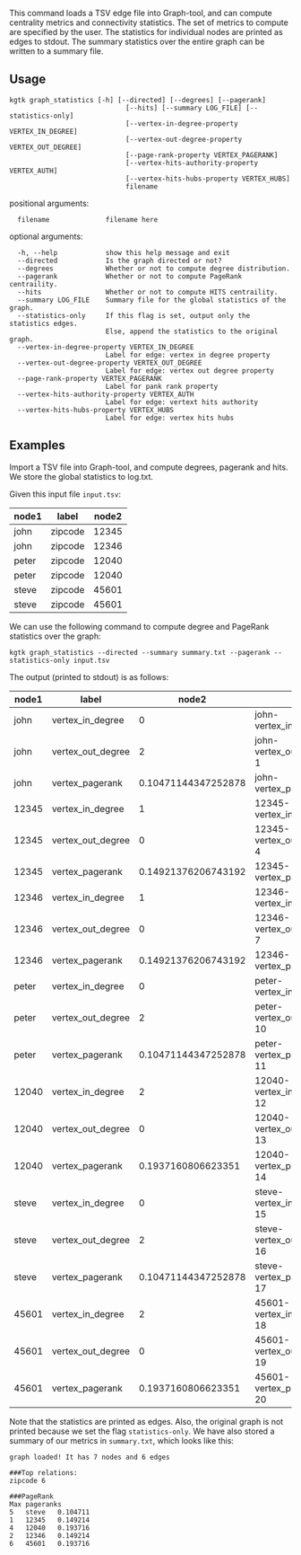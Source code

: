 This command loads a TSV edge file into Graph-tool, and can compute centrality metrics and connectivity statistics. The set of metrics to compute are specified by the user. The statistics for individual nodes are printed as edges to stdout. The summary statistics over the entire graph can be written to a summary file.

## Usage
```
kgtk graph_statistics [-h] [--directed] [--degrees] [--pagerank]
                             [--hits] [--summary LOG_FILE] [--statistics-only]
                             [--vertex-in-degree-property VERTEX_IN_DEGREE]
                             [--vertex-out-degree-property VERTEX_OUT_DEGREE]
                             [--page-rank-property VERTEX_PAGERANK]
                             [--vertex-hits-authority-property VERTEX_AUTH]
                             [--vertex-hits-hubs-property VERTEX_HUBS]
                             filename
```

positional arguments:
```
  filename              filename here
```

optional arguments:
```
  -h, --help            show this help message and exit
  --directed            Is the graph directed or not?
  --degrees             Whether or not to compute degree distribution.
  --pagerank            Whether or not to compute PageRank centraility.
  --hits                Whether or not to compute HITS centraility.
  --summary LOG_FILE    Summary file for the global statistics of the graph.
  --statistics-only     If this flag is set, output only the statistics edges.
                        Else, append the statistics to the original graph.
  --vertex-in-degree-property VERTEX_IN_DEGREE
                        Label for edge: vertex in degree property
  --vertex-out-degree-property VERTEX_OUT_DEGREE
                        Label for edge: vertex out degree property
  --page-rank-property VERTEX_PAGERANK
                        Label for pank rank property
  --vertex-hits-authority-property VERTEX_AUTH
                        Label for edge: vertext hits authority
  --vertex-hits-hubs-property VERTEX_HUBS
                        Label for edge: vertex hits hubs
```

## Examples

Import a TSV file into Graph-tool, and compute degrees, pagerank and hits. We store the global statistics to log.txt. 

Given this input file `input.tsv`:

| node1 | label | node2 |
| -- | -- | -- |
| john | zipcode | 12345 |
| john | zipcode | 12346 |
| peter | zipcode | 12040 |
| peter | zipcode | 12040 |
| steve | zipcode | 45601 |
| steve | zipcode | 45601 |

We can use the following command to compute degree and PageRank statistics over the graph:

```
kgtk graph_statistics --directed --summary summary.txt --pagerank --statistics-only input.tsv
```

The output (printed to stdout) is as follows:

| node1 | label | node2 | id |
| -- | -- | -- | -- |
| john | vertex_in_degree | 0 | john-vertex_in_degree-0 |
| john | vertex_out_degree | 2 | john-vertex_out_degree-1 |
| john | vertex_pagerank | 0.10471144347252878 | john-vertex_pagerank-2 |
| 12345 | vertex_in_degree | 1 | 12345-vertex_in_degree-3 |
| 12345 | vertex_out_degree | 0 | 12345-vertex_out_degree-4 |
| 12345 | vertex_pagerank | 0.14921376206743192 | 12345-vertex_pagerank-5 |
| 12346 | vertex_in_degree | 1 | 12346-vertex_in_degree-6 |
| 12346 | vertex_out_degree | 0 | 12346-vertex_out_degree-7 |
| 12346 | vertex_pagerank | 0.14921376206743192 | 12346-vertex_pagerank-8 |
| peter | vertex_in_degree | 0 | peter-vertex_in_degree-9 |
| peter | vertex_out_degree | 2 | peter-vertex_out_degree-10 |
| peter | vertex_pagerank | 0.10471144347252878 | peter-vertex_pagerank-11 |
| 12040 | vertex_in_degree | 2 | 12040-vertex_in_degree-12 |
| 12040 | vertex_out_degree | 0 | 12040-vertex_out_degree-13 |
| 12040 | vertex_pagerank | 0.1937160806623351 | 12040-vertex_pagerank-14 |
| steve | vertex_in_degree | 0 | steve-vertex_in_degree-15 |
| steve | vertex_out_degree | 2 | steve-vertex_out_degree-16 |
| steve | vertex_pagerank | 0.10471144347252878 | steve-vertex_pagerank-17 |
| 45601 | vertex_in_degree | 2 | 45601-vertex_in_degree-18 |
| 45601 | vertex_out_degree | 0 | 45601-vertex_out_degree-19 |
| 45601 | vertex_pagerank | 0.1937160806623351 | 45601-vertex_pagerank-20 |

Note that the statistics are printed as edges. Also, the original graph is not printed because we set the flag `statistics-only`. We have also stored a summary of our metrics in `summary.txt`, which looks like this:

```
graph loaded! It has 7 nodes and 6 edges

###Top relations:
zipcode	6

###PageRank
Max pageranks
5	steve	0.104711
1	12345	0.149214
4	12040	0.193716
2	12346	0.149214
6	45601	0.193716
```

